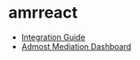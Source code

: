 # amrreact
* [Integration Guide](https://admost.github.io/amrreact/)
* [Admost Mediation Dashboard](https://dashboard.admost.com)
